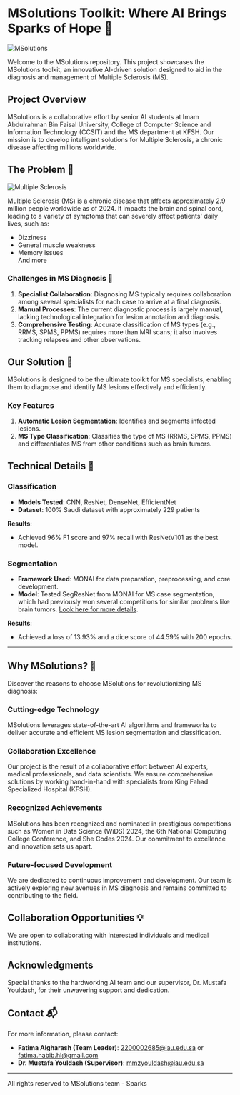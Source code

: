 # MSolutions Toolkit: Where AI Brings Sparks of Hope 🚀

![MSolutions](https://sonographictendencies.files.wordpress.com/2021/03/ms-header.png?w=1400&h=400&crop=1)

Welcome to the MSolutions repository. This project showcases the MSolutions toolkit, an innovative AI-driven solution designed to aid in the diagnosis and management of Multiple Sclerosis (MS).

## Project Overview

MSolutions is a collaborative effort by senior AI students at Imam Abdulrahman Bin Faisal University, College of Computer Science and Information Technology (CCSIT) and the MS department at KFSH. Our mission is to develop intelligent solutions for Multiple Sclerosis, a chronic disease affecting millions worldwide.

## The Problem 🧩

![Multiple Sclerosis](https://cdn.bangkokhospital.com/2023/04/ms-pic2.jpeg)

Multiple Sclerosis (MS) is a chronic disease that affects approximately 2.9 million people worldwide as of 2024. It impacts the brain and spinal cord, leading to a variety of symptoms that can severely affect patients' daily lives, such as:
- Dizziness
- General muscle weakness
- Memory issues <br>
And more

### Challenges in MS Diagnosis 🏥

1. **Specialist Collaboration**: Diagnosing MS typically requires collaboration among several specialists for each case to arrive at a final diagnosis.
2. **Manual Processes**: The current diagnostic process is largely manual, lacking technological integration for lesion annotation and diagnosis.
3. **Comprehensive Testing**: Accurate classification of MS types (e.g., RRMS, SPMS, PPMS) requires more than MRI scans; it also involves tracking relapses and other observations.

## Our Solution 🌟

MSolutions is designed to be the ultimate toolkit for MS specialists, enabling them to diagnose and identify MS lesions effectively and efficiently.

### Key Features

1. **Automatic Lesion Segmentation**: Identifies and segments infected lesions.
2. **MS Type Classification**: Classifies the type of MS (RRMS, SPMS, PPMS) and differentiates MS from other conditions such as brain tumors.

## Technical Details 🔧

### Classification

- **Models Tested**: CNN, ResNet, DenseNet, EfficientNet
- **Dataset**: 100% Saudi dataset with approximately 229 patients

**Results**:
- Achieved 96% F1 score and 97% recall with ResNetV101 as the best model.

### Segmentation

- **Framework Used**: MONAI for data preparation, preprocessing, and core development.
- **Model**: Tested SegResNet from MONAI for MS case segmentation, which had previously won several competitions for similar problems like brain tumors. [Look here for more details](https://developer.nvidia.com/blog/nvidia-data-scientists-take-top-spots-in-miccai-2021-brain-tumor-segmentation-challenge/).

**Results**:
- Achieved a loss of 13.93% and a dice score of 44.59% with 200 epochs.

--- 
## Why MSolutions? 🤝

Discover the reasons to choose MSolutions for revolutionizing MS diagnosis:

### Cutting-edge Technology

MSolutions leverages state-of-the-art AI algorithms and frameworks to deliver accurate and efficient MS lesion segmentation and classification.

### Collaboration Excellence

Our project is the result of a collaborative effort between AI experts, medical professionals, and data scientists. We ensure comprehensive solutions by working hand-in-hand with specialists from King Fahad Specialized Hospital (KFSH).

### Recognized Achievements

MSolutions has been recognized and nominated in prestigious competitions such as Women in Data Science (WiDS) 2024, the 6th National Computing College Conference, and She Codes 2024. Our commitment to excellence and innovation sets us apart.

### Future-focused Development

We are dedicated to continuous improvement and development. Our team is actively exploring new avenues in MS diagnosis and remains committed to contributing to the field.

## Collaboration Opportunities 💡

We are open to collaborating with interested individuals and medical institutions. 

## Acknowledgments 

Special thanks to the hardworking AI team and our supervisor, Dr. Mustafa Youldash, for their unwavering support and dedication.

## Contact 📬

For more information, please contact:
- **Fatima Algharash (Team Leader)**: [2200002685@iau.edu.sa](mailto:2200002685@iau.edu.sa) or [fatima.habib.hl@gmail.com](mailto:fatima.habib.hl@gmail.com)
- **Dr. Mustafa Youldash (Supervisor)**: [mmzyouldash@iau.edu.sa](mailto:mmzyouldash@iau.edu.sa)

---

All rights reserved to MSolutions team - Sparks
